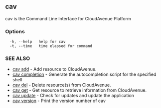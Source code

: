 ## cav

cav is the Command Line Interface for CloudAvenue Platform

### Options

```
  -h, --help   help for cav
  -t, --time   time elapsed for command
```

### SEE ALSO

* [cav add](cav_add.md)	 - Add resource to CloudAvenue.
* [cav completion](cav_completion.md)	 - Generate the autocompletion script for the specified shell
* [cav del](cav_del.md)	 - Delete resource(s) from CloudAvenue.
* [cav get](cav_get.md)	 - Get resource to retrieve information from CloudAvenue.
* [cav update](cav_update.md)	 - Check for updates and update the application
* [cav version](cav_version.md)	 - Print the version number of cav

